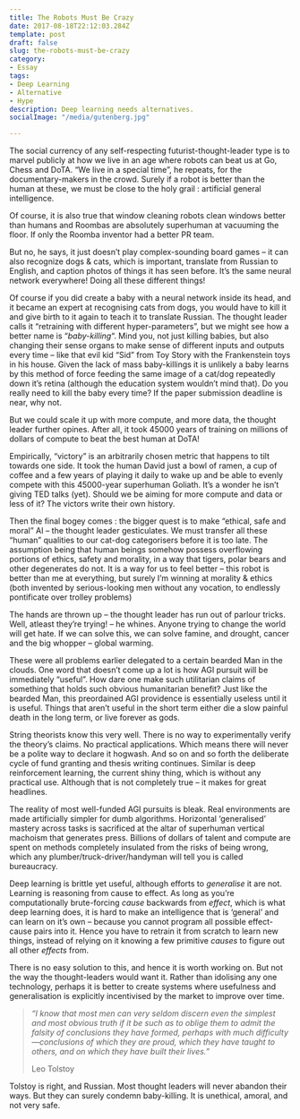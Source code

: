 ```yaml
---
title: The Robots Must Be Crazy
date: 2017-08-18T22:12:03.284Z
template: post
draft: false
slug: the-robots-must-be-crazy
category:
- Essay
tags:
- Deep Learning
- Alternative
- Hype
description: Deep learning needs alternatives.
socialImage: "/media/gutenberg.jpg"

---
```

The social currency of any self-respecting futurist-thought-leader type is to marvel publicly at how we live in an age where robots can beat us at Go, Chess and DoTA. “We live in a special time”, he repeats, for the documentary-makers in the crowd. Surely if a robot is better than the human at these, we must be close to the holy grail : artificial general intelligence.

Of course, it is also true that window cleaning robots clean windows better than humans and Roombas are absolutely superhuman at vacuuming the floor. If only the Roomba inventor had a better PR team.

But no, he says, it just doesn’t play complex-sounding board games – it can also recognize dogs & cats, which is important, translate from Russian to English, and caption photos of things it has seen before. It’s the same neural network everywhere! Doing all these different things!

Of course if you did create a baby with a neural network inside its head, and it became an expert at recognising cats from dogs, you would have to kill it and give birth to it again to teach it to translate Russian. The thought leader calls it “retraining with different hyper-parameters”, but we might see how a better name is “_baby-killing_“. Mind you, not just killing babies, but also changing their sense organs to make sense of different inputs and outputs every time – like that evil kid “Sid” from Toy Story with the Frankenstein toys in his house. Given the lack of mass baby-killings it is unlikely a baby learns by this method of force feeding the same image of a cat/dog repeatedly down it’s retina (although the education system wouldn’t mind that). Do you really need to kill the baby every time? If the paper submission deadline is near, why not.

But we could scale it up with more compute, and more data, the thought leader further opines. After all, it took 45000 years of training on millions of dollars of compute to beat the best human at DoTA!

Empirically, “victory” is an arbitrarily chosen metric that happens to tilt towards one side. It took the human David just a bowl of ramen, a cup of coffee and a few years of playing it daily to wake up and be able to evenly compete with this 45000-year superhuman Goliath. It’s a wonder he isn’t giving TED talks (yet). Should we be aiming for more compute and data or less of it? The victors write their own history.

Then the final bogey comes : the bigger quest is to make “ethical, safe and moral” AI – the thought leader gesticulates. We must transfer all these “human” qualities to our cat-dog categorisers before it is too late. The assumption being that human beings somehow possess overflowing portions of ethics, safety and morality, in a way that tigers, polar bears and other degenerates do not. It is a way for us to feel better – this robot is better than me at everything, but surely I’m winning at morality & ethics (both invented by serious-looking men without any vocation, to endlessly pontificate over trolley problems)

The hands are thrown up – the thought leader has run out of parlour tricks. Well, atleast they’re trying! – he whines. Anyone trying to change the world will get hate. If we can solve this, we can solve famine, and drought, cancer and the big whopper – global warming.

These were all problems earlier delegated to a certain bearded Man in the clouds. One word that doesn’t come up a lot is how AGI pursuit will be immediately “useful”. How dare one make such utilitarian claims of something that holds such obvious humanitarian benefit? Just like the bearded Man, this preordained AGI providence is essentially useless until it is useful. Things that aren’t useful in the short term either die a slow painful death in the long term, or live forever as gods.

String theorists know this very well. There is no way to experimentally verify the theory’s claims. No practical applications. Which means there will never be a polite way to declare it hogwash. And so on and so forth the deliberate cycle of fund granting and thesis writing continues. Similar is deep reinforcement learning, the current shiny thing, which is without any practical use. Although that is not completely true – it makes for great headlines.

The reality of most well-funded AGI pursuits is bleak. Real environments are made artificially simpler for dumb algorithms. Horizontal ‘generalised’ mastery across tasks is sacrificed at the altar of superhuman vertical machoism that generates press. Billions of dollars of talent and compute are spent on methods completely insulated from the risks of being wrong, which any plumber/truck-driver/handyman will tell you is called bureaucracy.

Deep learning is brittle yet useful, although efforts to _generalise_ it are not. Learning is reasoning from cause to effect. As long as you’re computationally brute-forcing _cause_ backwards from _effect_, which is what deep learning does, it is hard to make an intelligence that is ‘general’ and can learn on it’s own – because you cannot program all possible effect-cause pairs into it. Hence you have to retrain it from scratch to learn new things, instead of relying on it knowing a few primitive _causes_ to figure out all other _effects_ from.

There is no easy solution to this, and hence it is worth working on. But not the way the thought-leaders would want it. Rather than idolising any one technology, perhaps it is better to create systems where usefulness and generalisation is explicitly incentivised by the market to improve over time.

> _“I know that most men can very seldom discern even the simplest and most obvious truth if it be such as to oblige them to admit the falsity of conclusions they have formed, perhaps with much difficulty—conclusions of which they are proud, which they have taught to others, and on which they have built their lives.”_
>
> Leo Tolstoy

Tolstoy is right, and Russian. Most thought leaders will never abandon their ways. But they can surely condemn baby-killing. It is unethical, amoral, and not very safe.